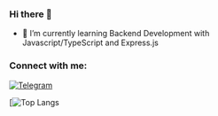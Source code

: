 ### Hi there 👋
<!-- ![Stats](https://github-readme-stats.vercel.app/api?username=nikanzeyaei&&show_icons=true&title_color=ffffff&icon_color=bb2acf&text_color=daf7dc&bg_color=151515) -->

- 🌱 I’m currently learning Backend Development with Javascript/TypeScript and Express.js

### Connect with me:
[![Telegram](https://gist.githubusercontent.com/m8rge/4c2b36369c9f936c02ee883ca8ec89f1/raw/c03fd44ee2b63d7a2a195ff44e9bb071e87b4a40/telegram-single-path-24px.svg)](https://t.me/nikancraft)

[![Top Langs](https://github-readme-stats.vercel.app/api/top-langs/?username=nikanzeyaeihttps://github.com/anuraghazra/github-readme-stats)
